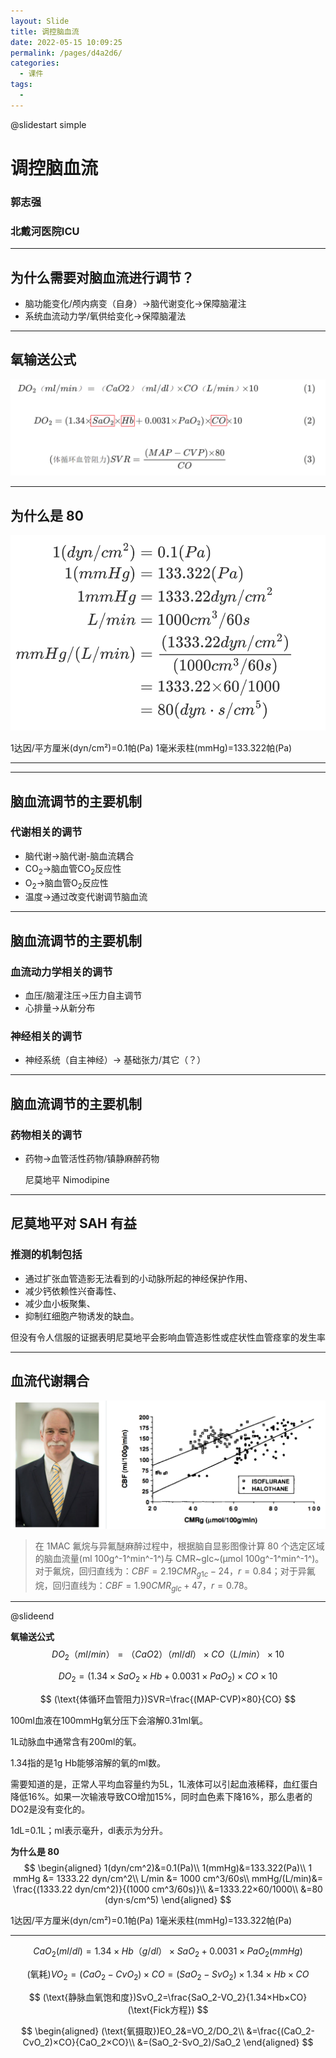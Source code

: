 ```yaml
---
layout: Slide
title: 调控脑血流
date: 2022-05-15 10:09:25
permalink: /pages/d4a2d6/
categories: 
  - 课件
tags: 
  - 
---
```






@slidestart simple



# 调控脑血流

### 郭志强

### 北戴河医院ICU

---

## 为什么需要对脑血流进行调节？

- 脑功能变化/颅内病变（自身）→脑代谢变化→保障脑灌注
- 系统血流动力学/氧供给变化→保障脑灌法

---

## 氧输送公式

![image-20220516063359419](/img/upload/202205160634601.png)

---

## 为什么是 80

![image-20220516062848484](/img/upload/202205160628829.png)

1达因/平方厘米(dyn/cm²)=0.1帕(Pa)
1毫米汞柱(mmHg)=133.322帕(Pa)

---





---

## 脑血流调节的主要机制

### 代谢相关的调节

- 脑代谢→脑代谢-脑血流耦合
- CO<sub>2</sub>→脑血管CO<sub>2</sub>反应性
- O<sub>2</sub>→脑血管O<sub>2</sub>反应性
- 温度→通过改变代谢调节脑血流

---

## 脑血流调节的主要机制

### 血流动力学相关的调节

- 血压/脑灌注压→压力自主调节
- 心排量→从新分布

### 神经相关的调节

- 神经系统（自主神经）→ 基础张力/其它（？）

---

## 脑血流调节的主要机制

### 药物相关的调节

- 药物→血管活性药物/镇静麻醉药物  

    尼莫地平 Nimodipine

---

## 尼莫地平对 SAH 有益

### 推测的机制包括

- 通过扩张血管造影无法看到的小动脉所起的神经保护作用、
- 减少钙依赖性兴奋毒性、
- 减少血小板聚集、
- 抑制红细胞产物诱发的缺血。

但没有令人信服的证据表明尼莫地平会影响血管造影性或症状性血管痉挛的发生率

---

## 血流代谢耦合

![image-20220515093113746](/img/image-20220515093113746-16525782766406.png)

> 在 1MAC 氟烷与异氟醚麻醉过程中，根据脑自显影图像计算 80 个选定区域的脑血流量(ml 100g^-1^min^-1^)与 CMR~glc~(μmol 100g^-1^min^-1^)。对于氟烷，回归直线为：$CBF=2.19 CMR_{g1c}-24，r=0.84$；对于异氟烷，回归直线为：$CBF=1.90 CMR_{glc}+47，r=0.78$。

---



@slideend

**氧输送公式**
$$
DO_2（ml/min）=（CaO2）（ml/dl）×CO（L/min）×10
$$

$$
DO_2=(1.34×SaO_2×Hb+0.0031×PaO_2)×CO×10
$$

$$
(\text{体循环血管阻力})SVR=\frac{(MAP-CVP)×80}{CO}
$$

100ml血液在100mmHg氧分压下会溶解0.31ml氧。

1L动脉血中通常含有200ml的氧。

1.34指的是1g Hb能够溶解的氧的ml数。

需要知道的是，正常人平均血容量约为5L，1L液体可以引起血液稀释，血红蛋白降低16%。如果一次输液导致CO增加15%，同时血色素下降16%，那么患者的DO2是没有变化的。

1dL=0.1L；ml表示毫升，dl表示为分升。

**为什么是 80**
$$
\begin{aligned}
1(dyn/cm^2)&=0.1(Pa)\\
1(mmHg)&=133.322(Pa)\\
1 mmHg &= 1333.22 dyn/cm^2\\
L/min &= 1000 cm^3/60s\\
mmHg/(L/min)&= \frac{(1333.22 dyn/cm^2)}{(1000 cm^3/60s)}\\
&=1333.22×60/1000\\
&=80 (dyn·s/cm^5)
\end{aligned}
$$

1达因/平方厘米(dyn/cm²)=0.1帕(Pa)
1毫米汞柱(mmHg)=133.322帕(Pa)

---

$$
CaO_2(ml/dl)=1.34×Hb（g/dl）×SaO_2+0.0031×PaO_2(mmHg)
$$

$$
(\text{氧耗})VO_2=(CaO_2-CvO_2)×CO=(SaO_2-SvO_2)×1.34×Hb×CO
$$

$$
(\text{静脉血氧饱和度})SvO_2=\frac{SaO_2-VO_2}{1.34×Hb×CO}(\text{Fick方程})
$$

$$
\begin{aligned}
(\text{氧摄取})EO_2&=VO_2/DO_2\\
&=\frac{(CaO_2-CvO_2)×CO}{CaO_2×CO}\\
&=(SaO_2-SvO_2)/SaO_2
\end{aligned}
$$



